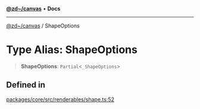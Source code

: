 [**@zd~/canvas**](../README.md) • **Docs**

***

[@zd~/canvas](../README.md) / ShapeOptions

# Type Alias: ShapeOptions

> **ShapeOptions**: `Partial`\<`_ShapeOptions`\>

## Defined in

[packages/core/src/renderables/shape.ts:52](https://github.com/zhuddan/canvas/blob/c11ee44ae428df81cce04f84fbeb069a37e4f15c/packages/core/src/renderables/shape.ts#L52)

